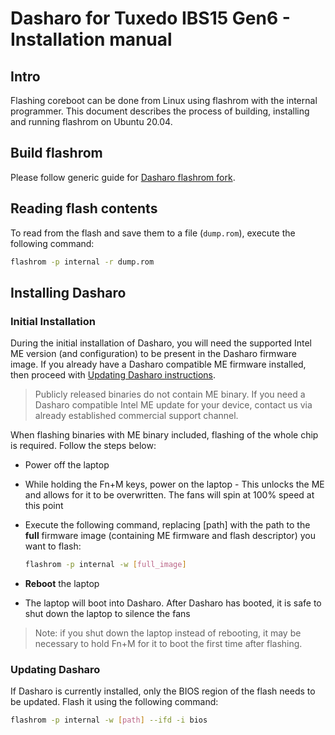 # Dasharo for Tuxedo IBS15 Gen6 - Installation manual

## Intro

Flashing coreboot can be done from Linux using flashrom with the internal
programmer. This document describes the process of building, installing and
running flashrom on Ubuntu 20.04.

## Build flashrom

Please follow generic guide for [Dasharo flashrom fork](../../osf-trivia-list/deployment.md#how-to-install-dasharo-flashrom-fork).

## Reading flash contents

To read from the flash and save them to a file (`dump.rom`), execute the
following command:

```bash
flashrom -p internal -r dump.rom
```

## Installing Dasharo

### Initial Installation

During the initial installation of Dasharo, you will need the supported Intel
ME version (and configuration) to be present in the Dasharo firmware image. If
you already have a Dasharo compatible ME firmware installed, then proceed with
[Updating Dasharo instructions](#updating-dasharo).

> Publicly released binaries do not contain ME binary. If you need a Dasharo
> compatible Intel ME update for your device, contact us via already
> established commercial support channel.

When flashing binaries with ME binary included, flashing of the whole chip is
required. Follow the steps below:

- Power off the laptop
- While holding the Fn+M keys, power on the laptop - This unlocks the ME and
  allows for it to be overwritten. The fans will spin at 100% speed at this
  point
- Execute the following command, replacing [path] with the path to the **full**
  firmware image (containing ME firmware and flash descriptor) you want to
  flash:

  ```bash
  flashrom -p internal -w [full_image]
  ```

- **Reboot** the laptop
- The laptop will boot into Dasharo. After Dasharo has booted, it is safe to
  shut down the laptop to silence the fans

> Note: if you shut down the laptop instead of rebooting, it may be necessary
> to hold Fn+M for it to boot the first time after flashing.

### Updating Dasharo

If Dasharo is currently installed, only the BIOS region of the flash needs to
be updated. Flash it using the following command:

```bash
flashrom -p internal -w [path] --ifd -i bios
```
